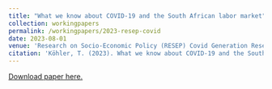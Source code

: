 ```yaml
---
title: "What we know about COVID-19 and the South African labor market"
collection: workingpapers
permalink: /workingpapers/2023-resep-covid
date: 2023-08-01
venue: 'Research on Socio-Economic Policy (RESEP) Covid Generation Research Note'
citation: 'Köhler, T. (2023). What we know about COVID-19 and the South African labor market. Research on Socio-Economic Policy (RESEP) Covid Generation Research Note. RESEP, Stellenbosch University.'
---
```

[Download paper here.](https://resep.sun.ac.za/wp-content/uploads/2023/08/2023-08-11-Kholer-COVID-and-labour-market_WEBSITE.pdf)



